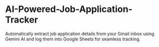 # AI-Powered-Job-Application-Tracker
Automatically extract job application details from your Gmail inbox using Gemini AI and log them into Google Sheets for seamless tracking.
